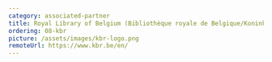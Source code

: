 ```yaml
---
category: associated-partner
title: Royal Library of Belgium (Bibliothèque royale de Belgique/Koninklijke Bibliotheek van België, KBR)
ordering: 08-kbr
picture: /assets/images/kbr-logo.png
remoteUrl: https://www.kbr.be/en/
---
```



